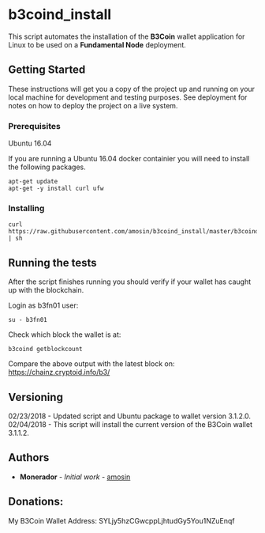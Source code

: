 # b3coind_install

This script automates the installation of the **B3Coin** wallet application for Linux to be used on a **Fundamental Node** deployment.

## Getting Started

These instructions will get you a copy of the project up and running on your local machine for development and testing purposes. See deployment for notes on how to deploy the project on a live system.

### Prerequisites

Ubuntu 16.04

If you are running a Ubuntu 16.04 docker containier you will need to install the following packages.

```
apt-get update
apt-get -y install curl ufw
```

### Installing

```
curl https://raw.githubusercontent.com/amosin/b3coind_install/master/b3coind_install.sh | sh
```

## Running the tests

After the script finishes running you should verify if your wallet has caught up with the blockchain.

Login as b3fn01 user:
```
su - b3fn01
```

Check which block the wallet is at:
```
b3coind getblockcount
```

Compare the above output with the latest block on: https://chainz.cryptoid.info/b3/

## Versioning

02/23/2018 - Updated script and Ubuntu package to wallet version 3.1.2.0.
02/04/2018 - This script will install the current version of the B3Coin wallet 3.1.1.2.

## Authors

* **Monerador** - *Initial work* - [amosin](https://github.com/amosin)

## Donations:

My B3Coin Wallet Address: SYLjy5hzCGwcppLjhtudGy5You1NZuEnqf
